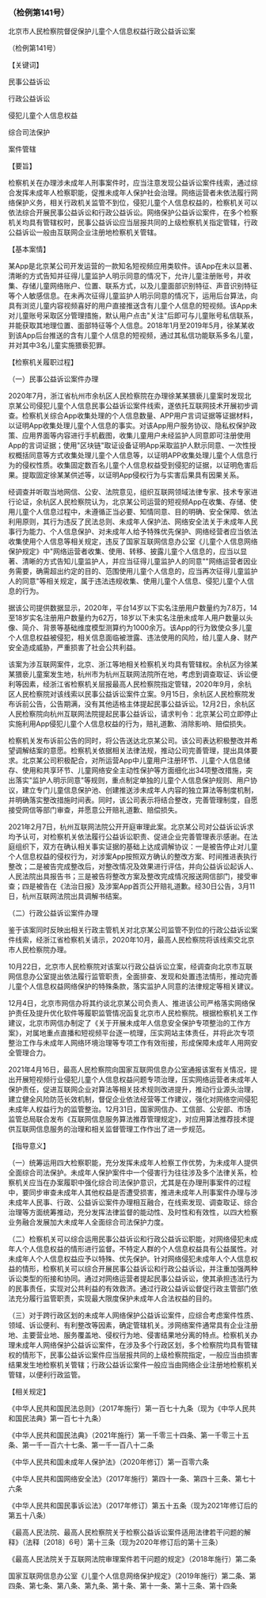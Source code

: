 ### （检例第141号）
北京市人民检察院督促保护儿童个人信息权益行政公益诉讼案

（检例第141号）

【关键词】

民事公益诉讼

行政公益诉讼

侵犯儿童个人信息权益

综合司法保护

案件管辖

【要旨】

检察机关在办理涉未成年人刑事案件时，应当注意发现公益诉讼案件线索，通过综合发挥未成年人检察职能，促推未成年人保护社会治理。网络运营者未依法履行网络保护义务，相关行政机关监管不到位，侵犯儿童个人信息权益的，检察机关可以依法综合开展民事公益诉讼和行政公益诉讼。网络保护公益诉讼案件，在多个检察机关均具有管辖权时，民事公益诉讼应当层报共同的上级检察机关指定管辖，行政公益诉讼一般由互联网企业注册地检察机关管辖。

【基本案情】

某App是北京某公司开发运营的一款知名短视频应用类软件。该App在未以显著、清晰的方式告知并征得儿童监护人明示同意的情况下，允许儿童注册账号，并收集、存储儿童网络账户、位置、联系方式，以及儿童面部识别特征、声音识别特征等个人敏感信息。在未再次征得儿童监护人明示同意的情况下，运用后台算法，向具有浏览儿童内容视频喜好的用户直接推送含有儿童个人信息的短视频。该App未对儿童账号采取区分管理措施，默认用户点击"关注"后即可与儿童账号私信联系，并能获取其地理位置、面部特征等个人信息。2018年1月至2019年5月，徐某某收到该App后台推送的含有儿童个人信息的短视频，通过其私信功能联系多名儿童，并对其中3名儿童实施猥亵犯罪。

【检察机关履职过程】

（一）民事公益诉讼案件办理

2020年7月，浙江省杭州市余杭区人民检察院在办理徐某某猥亵儿童案时发现北京某公司侵犯儿童个人信息民事公益诉讼案件线索，遂依托互联网技术开展初步调查。检察机关综合App收集处理的个人信息数量、APP用户言词证据等证据材料，以证明App收集处理儿童个人信息的事实。对该App用户服务协议、隐私权保护政策、应用界面等内容进行手机截图，收集儿童用户未经监护人同意即可注册使用App的言词证据；使用"区块链"取证设备证明App采取监护人默示同意、一次性授权概括同意等方式收集处理儿童个人信息等，以证明APP收集处理儿童个人信息行为的侵权性质。收集固定数百名儿童个人信息权益受到侵犯的证据，以证明危害后果。提取固定徐某某供述等，以证明App侵权行为与实害后果具有因果关系。

经调查并听取当地网信、公安、法院意见，组织互联网领域法律专家、技术专家进行论证，余杭区人民检察院认为，北京某公司运营的短视频App在收集、存储、使用儿童个人信息过程中，未遵循正当必要、知情同意、目的明确、安全保障、依法利用原则，其行为违反了民法总则、未成年人保护法、网络安全法关于未成年人民事行为能力、个人信息保护、对未成年人给予特殊优先保护、网络经营者应当依法收集使用个人信息等相关规定，违反了国家互联网信息办公室《儿童个人信息网络保护规定》中"网络运营者收集、使用、转移、披露儿童个人信息的，应当以显著、清晰的方式告知儿童监护人，并应当征得儿童监护人的同意""网络运营者因业务需要，确需超出约定的目的、范围使用儿童个人信息的，应当再次征得儿童监护人的同意"等相关规定，属于违法违规收集、使用儿童个人信息、侵犯儿童个人信息的行为。

据该公司提供数据显示，2020年，平台14岁以下实名注册用户数量约为7.8万，14至18岁实名注册用户数量约为62万，18岁以下未实名注册未成年人用户数量以头像、简介、背景等基础维度模型测算约为1000余万。该App的行为致使众多儿童个人信息权益被侵犯，相关信息面临被泄露、违法使用的风险，给儿童人身、财产安全造成威胁，严重损害了社会公共利益。

该案为涉互联网案件，北京、浙江等地相关检察机关均具有管辖权。余杭区为徐某某猥亵儿童案发生地，杭州市为杭州互联网法院所在地，考虑到调查取证、诉讼便利等因素，经浙江省检察机关层报最高人民检察院指定管辖，2020年9月，余杭区人民检察院对该线索以民事公益诉讼案件立案。9月15日，余杭区人民检察院发布诉前公告，公告期满，没有其他适格主体提起民事公益诉讼。12月2日，余杭区人民检察院向杭州互联网法院提起民事公益诉讼，请求判令：北京某公司立即停止实施利用App侵犯儿童个人信息权益的行为，赔礼道歉、消除影响、赔偿损失。

检察机关发布诉前公告的同时，将公告送达北京某公司。该公司表达积极整改并希望调解结案的意愿。检察机关依据相关法律法规，推动公司完善管理，提出具体要求。北京某公司积极配合，对所运营App中儿童用户注册环节、儿童个人信息储存、使用和共享环节、儿童网络安全主动性保护等方面细化出34项整改措施，突出落实"监护人明示同意"等规则，重点制定单独的儿童个人信息保护规则、用户协议，建立专门儿童信息保护池、创建推送涉未成年人内容的独立算法等制度机制，并明确落实整改措施时间表。同时，该公司表示将结合整改，完善管理制度，自愿接受网信等部门审查，并愿意公开赔礼道歉、赔偿损失。

2021年2月7日，杭州互联网法院公开开庭审理此案。北京某公司对公益诉讼诉求均予认可，对检察机关依法履行公益诉讼职责、促进企业完善管理表示感谢。在法庭组织下，双方在确认相关事实证据的基础上达成调解协议：一是被告停止对儿童个人信息权益的侵权行为，对涉案App按照双方确认的整改方案、时间推进表执行整改；二是被告完成整改后，对整改情况及效果进行评估，并向公益诉讼起诉人、人民法院出具报告书；三是被告将整改方案及整改完成情况报送网信部门，接受审查；四是被告在《法治日报》及涉案App首页公开赔礼道歉。经30日公告，3月11日，杭州互联网法院出具调解书结案。

（二）行政公益诉讼案件办理

鉴于该案同时反映出相关行政主管机关对北京某公司监管不到位的行政公益诉讼案件线索，经浙江省检察机关请示，2020年10月，最高人民检察院将该线索交北京市人民检察院办理。

10月22日，北京市人民检察院对该案以行政公益诉讼立案，经调查向北京市互联网信息办公室提出依法履行监管职责，全面排查、发现和处置违法情形，推动完善儿童个人信息权益网络保护的特殊条款，落实监护人同意的法律规定等相关建议。

12月4日，北京市网信办将其约谈北京某公司负责人、推进该公司严格落实网络保护责任及提升优化软件等履职监管情况函复北京市人民检察院。根据检察机关工作建议，北京市网信办制定了《关于开展未成年人信息安全保护专项整治的工作方案》，对属地重点直播和短视频平台逐一梳理，压实网站主体责任，并将此次专项整治工作与未成年人网络环境治理等专项工作有效衔接，形成保障未成年人用网安全管理合力。

2021年4月16日，最高人民检察院向国家互联网信息办公室通报该案有关情况，提出开展短视频行业侵犯儿童个人信息权益问题专项治理，压实网络运营者未成年人保护责任，促进互联网企业对算法等相关技术规则改进提升，推动行业源头治理，建立健全风险防范长效机制，督促企业依法经营等工作建议，强化对网络空间侵犯未成年人权益行为的监管整治。12月31日，国家网信办、工信部、公安部、市场监管总局联合发布《互联网信息服务算法推荐管理规定》，对应用算法推荐技术提供互联网信息服务的治理和相关监督管理工作作出了进一步规范。

【指导意义】

（一）统筹运用四大检察职能，充分发挥未成年人检察工作优势，为未成年人提供全面综合司法保护。未成年人保护案件中一个侵害行为往往涉及多个法律关系，检察机关应当在办案履职中强化综合司法保护意识，尤其是在办理刑事案件的过程中，要同步审查未成年人其他权益是否遭受损害，推进未成年人刑事案件办理与涉未成年人民事、行政、公益诉讼案件办理相互融合，在线索发现、调查取证、综合治理等方面统筹推动，充分发挥法律监督的能动性、及时性和有效性，以四大检察业务融合发展加大未成年人全面综合司法保护力度。

（二）检察机关可以综合运用民事公益诉讼和行政公益诉讼职能，对网络侵犯未成年人个人信息权益的情形进行监督。不特定人群的个人信息权益具有公益属性。对未成年人个人信息权益应予以特殊、优先保护。针对网络侵犯未成年人个人信息权益的情形，检察机关可以综合开展民事公益诉讼和行政公益诉讼，并注重加强两种诉讼类型的衔接和协同。通过对网络运营者提起民事公益诉讼，使其承担违法行为的民事责任，实现对公共利益的有效救济。通过行政公益诉讼督促行政主管部门依法充分履行监管职责，实现最大限度保护未成年人合法权益的目的。

（三）对于跨行政区划的未成年人网络保护公益诉讼案件，应综合考虑案件性质、领域、诉讼便利、有利整改等因素，确定管辖机关。涉网络案件通常具有企业注册地、主要营业地、服务覆盖地、侵权行为地、侵害结果地分离的特点。检察机关办理未成年人网络保护公益诉讼案件，在涉及多个行政区划，多个检察院均具有管辖权的情形下，民事公益诉讼案件应当层报共同的上级检察院指定，一般应当由损害结果发生地检察机关管辖；行政公益诉讼案件一般应当由网络企业注册地检察机关管辖，以便利行政监管。

【相关规定】

《中华人民共和国民法总则》（2017年施行）第一百七十九条（现为《中华人民共和国民法典》第一百七十九条）

《中华人民共和国民法典》（2021年施行）第一千零三十四条、第一千零三十五条、第一千一百六十七条、第一千一百八十二条

《中华人民共和国未成年人保护法》（2020年修订）第一百零六条

《中华人民共和国网络安全法》（2017年施行）第四十一条、第四十三条、第七十六条

《中华人民共和国民事诉讼法》（2017年修订）第五十五条（现为2021年修订后的第五十八条）

《最高人民法院、最高人民检察院关于检察公益诉讼案件适用法律若干问题的解释》（法释〔2018〕6号）第十三条（现为2020年修订后的第十三条）

《最高人民法院关于互联网法院审理案件若干问题的规定》（2018年施行）第二条

国家互联网信息办公室《儿童个人信息网络保护规定》（2019年施行）第二条、第四条、第七条、第八条、第九条、第十条、第十一条、第十三条、第十四条
